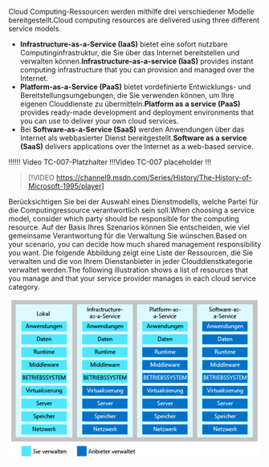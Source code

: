 <span data-ttu-id="4eb51-101">Cloud Computing-Ressourcen werden mithilfe drei verschiedener Modelle bereitgestellt.</span><span class="sxs-lookup"><span data-stu-id="4eb51-101">Cloud computing resources are delivered using three different service models.</span></span>

- <span data-ttu-id="4eb51-102">**Infrastructure-as-a-Service (IaaS)** bietet eine sofort nutzbare Computinginfrastruktur, die Sie über das Internet bereitstellen und verwalten können.</span><span class="sxs-lookup"><span data-stu-id="4eb51-102">**Infrastructure-as-a-service (IaaS)** provides instant computing infrastructure that you can provision and managed over the Internet.</span></span>
- <span data-ttu-id="4eb51-103">**Platform-as-a-Service (PaaS)** bietet vordefinierte Entwicklungs- und Bereitstellungsumgebungen, die Sie verwenden können, um Ihre eigenen Clouddienste zu übermitteln.</span><span class="sxs-lookup"><span data-stu-id="4eb51-103">**Platform as a service (PaaS)** provides ready-made development and deployment environments that you can use to deliver your own cloud services.</span></span>
- <span data-ttu-id="4eb51-104">Bei **Software-as-a-Service (SaaS)** werden Anwendungen über das Internet als webbasierter Dienst bereitgestellt.</span><span class="sxs-lookup"><span data-stu-id="4eb51-104">**Software as a service (SaaS)** delivers applications over the Internet as a web-based service.</span></span>

<span data-ttu-id="4eb51-105">!!!</span><span class="sxs-lookup"><span data-stu-id="4eb51-105">!!!</span></span> <span data-ttu-id="4eb51-106">Video TC-007-Platzhalter !!!</span><span class="sxs-lookup"><span data-stu-id="4eb51-106">Video TC-007 placeholder !!!</span></span>

> [!VIDEO https://channel9.msdn.com/Series/History/The-History-of-Microsoft-1995/player]

<span data-ttu-id="4eb51-107">Berücksichtigen Sie bei der Auswahl eines Dienstmodells, welche Partei für die Computingressource verantwortlich sein soll.</span><span class="sxs-lookup"><span data-stu-id="4eb51-107">When choosing a service model, consider which party should be responsible for the computing resource.</span></span> <span data-ttu-id="4eb51-108">Auf der Basis Ihres Szenarios können Sie entscheiden, wie viel gemeinsame Verantwortung für die Verwaltung Sie wünschen.</span><span class="sxs-lookup"><span data-stu-id="4eb51-108">Based on your scenario, you can decide how much shared management responsibility you want.</span></span> <span data-ttu-id="4eb51-109">Die folgende Abbildung zeigt eine Liste der Ressourcen, die Sie verwalten und die von Ihrem Dienstanbieter in jeder Clouddienstkategorie verwaltet werden.</span><span class="sxs-lookup"><span data-stu-id="4eb51-109">The following illustration shows a list of resources that you manage and that your service provider manages in each cloud service category.</span></span>

![Eine Abbildung zeigt die Verteilung der gemeinsamen Verantwortung für die Verwaltung in jeder Clouddienstkategorie.](../media/3-shared-responsibility.png)
